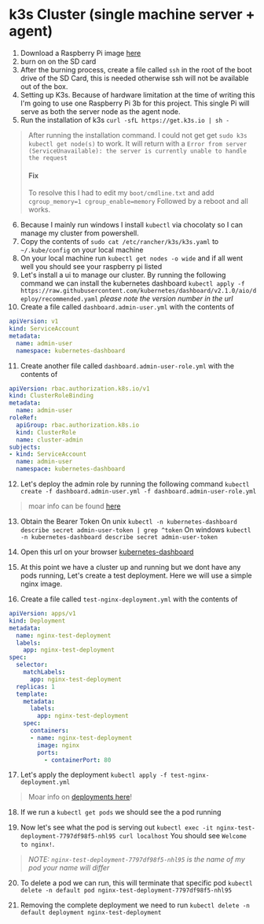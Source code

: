 # k3s Cluster (single machine server + agent)

1. Download a Raspberry Pi image [here](https://ubuntu.com/download/raspberry-pi-core)
2. burn on on the SD card
3. After the burning process, create a file called `ssh` in the root of the boot drive of the SD Card, this is needed otherwise ssh will not be available  out of the box.
4. Setting up K3s. Because of hardware limitation at the time of writing this I'm going to use one Raspberry Pi 3b for this project.
This single Pi will serve as both the server node as the agent node.
5. Run the installation of k3s `curl -sfL https://get.k3s.io | sh -`

> After running the installation command. I could not get get `sudo k3s kubectl get node(s)` to work.
> It will return with a `Error from server (ServiceUnavailable): the server is currently unable to handle the request`
> #### Fix
> To resolve this I had to edit my `boot/cmdline.txt` and add `cgroup_memory=1 cgroup_enable=memory`
> Followed by a reboot and all works.

6. Because I mainly run windows I install `kubectl` via chocolaty so I can manage my cluster from powershell.
7. Copy the contents of `sudo cat /etc/rancher/k3s/k3s.yaml` to `~/.kube/config` on your local machine
8. On your local machine run `kubectl get nodes -o wide` and if all went well you should see your raspberry pi listed
9. Let's install a ui to manage our cluster. By running the following command we can install the kubernetes dashboard
`kubectl apply -f https://raw.githubusercontent.com/kubernetes/dashboard/v2.1.0/aio/deploy/recommended.yaml`
_please note the version number in the url_
10. Create a file called `dashboard.admin-user.yml` with the contents of

```yaml
apiVersion: v1
kind: ServiceAccount
metadata:
  name: admin-user
  namespace: kubernetes-dashboard
```

11. Create another file called `dashboard.admin-user-role.yml` with the contents of

```yaml
apiVersion: rbac.authorization.k8s.io/v1
kind: ClusterRoleBinding
metadata:
  name: admin-user
roleRef:
  apiGroup: rbac.authorization.k8s.io
  kind: ClusterRole
  name: cluster-admin
subjects:
- kind: ServiceAccount
  name: admin-user
  namespace: kubernetes-dashboard
```
12. Let's deploy the admin role by running the following command
`kubectl create -f dashboard.admin-user.yml -f dashboard.admin-user-role.yml`

> moar info can be found [here](https://rancher.com/docs/k3s/latest/en/installation/kube-dashboard/#dashboard-rbac-configuration)

13. Obtain the Bearer Token
On unix `kubectl -n kubernetes-dashboard describe secret admin-user-token | grep ^token`
On windows `kubectl -n kubernetes-dashboard describe secret admin-user-token`
14. Open this url on your browser [kubernetes-dashboard](http://localhost:8001/api/v1/namespaces/kubernetes-dashboard/services/https:kubernetes-dashboard:/proxy/)

15. At this point we have a cluster up and running but we dont have any pods running, Let's create a test deployment.
Here we will use a simple nginx image.
16. Create a file called `test-nginx-deployment.yml` with the contents of
```yaml
apiVersion: apps/v1
kind: Deployment
metadata:
  name: nginx-test-deployment
  labels:
    app: nginx-test-deployment
spec:
  selector:
    matchLabels:
      app: nginx-test-deployment
  replicas: 1
  template:
    metadata:
      labels:
        app: nginx-test-deployment
    spec:
      containers:
      - name: nginx-test-deployment
        image: nginx
        ports:
          - containerPort: 80
```
17. Let's apply the deployment
`kubectl apply -f test-nginx-deployment.yml`
> Moar info on [deployments here](https://kubernetes.io/docs/tasks/run-application/run-stateless-application-deployment/)!

18. If we run a `kubectl get pods` we should see the a pod running

19. Now let's see what the pod is serving out `kubectl exec -it nginx-test-deployment-7797df98f5-nhl95 curl localhost`
You should see `Welcome to nginx!`.
> _NOTE: `nginx-test-deployment-7797df98f5-nhl95` is the name of my pod your name will differ_

20. To delete a pod we can run, this will terminate that specific pod
`kubectl delete -n default pod nginx-test-deployment-7797df98f5-nhl95`

21. Removing the complete deployment we need to run
`kubectl delete -n default deployment nginx-test-deployment`